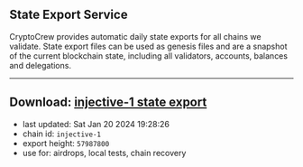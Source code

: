 ## State Export Service
CryptoCrew provides automatic daily state exports for all chains we validate. State export files can be used as genesis files and are a snapshot of the current blockchain state, including all validators, accounts, balances and delegations.

---
**Download: [injective-1 state export](https://dl.ccvalidators.com/SERVICE/injective/injective-1_export_57987800.json)**
---

- last updated: Sat Jan 20 2024 19:28:26
- chain id: `injective-1`
- export height: `57987800`
- use for: airdrops, local tests, chain recovery
